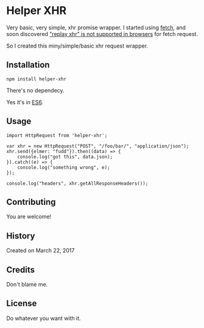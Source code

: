 # Helper XHR

Very basic, very simple, xhr promise wrapper.
I started using [fetch](https://github.github.io/fetch/), and soon discovered ["replay xhr" is not supported in browsers](http://stackoverflow.com/questions/42908939/how-to-replay-a-fetch-in-chrome-developer-tools) for fetch request.

So I created this miny/simple/basic xhr request wrapper.

## Installation

```
npm install helper-xhr
```

There's no dependecy.

Yes it's in [ES6](https://github.com/lukehoban/es6features).

## Usage

```
import HttpRequest from 'helper-xhr';

var xhr = new HttpRequest("POST", "/foo/bar/", "application/json");
xhr.send({elmer: "fudd"}).then((data) => {
	console.log("got this", data.json);
}).catch((e) => {
	console.log("something wrong", e);
});

console.log("headers", xhr.getAllResponseHeaders());
```

## Contributing

You are welcome!

## History

Created on March 22, 2017

## Credits

Don't blame me.

## License

Do whatever you want with it.